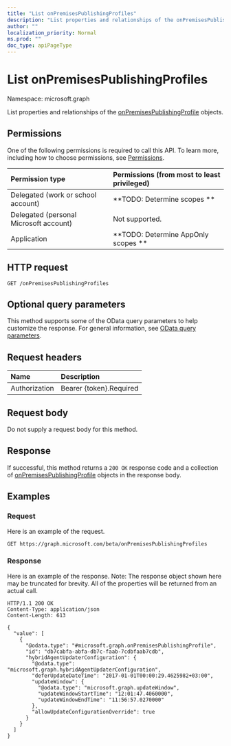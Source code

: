 ```yaml
---
title: "List onPremisesPublishingProfiles"
description: "List properties and relationships of the onPremisesPublishingProfile objects."
author: ""
localization_priority: Normal
ms.prod: ""
doc_type: apiPageType
---
```


# List onPremisesPublishingProfiles

Namespace: microsoft.graph

List properties and relationships of the [onPremisesPublishingProfile](../resources/onpremisespublishingprofile.md) objects.

## Permissions
One of the following permissions is required to call this API. To learn more, including how to choose permissions, see [Permissions](/concepts/permissions-reference.md).

|Permission type|Permissions (from most to least privileged)|
|:---|:---|
|Delegated (work or school account)|**TODO: Determine scopes **|
|Delegated (personal Microsoft account)|Not supported.|
|Application|**TODO: Determine AppOnly scopes **|

## HTTP request
<!-- {
  "blockType": "ignored"
}
-->
``` http
GET /onPremisesPublishingProfiles
```

## Optional query parameters
This method supports some of the OData query parameters to help customize the response. For general information, see [OData query parameters](/graph/query-parameters).

## Request headers
|Name|Description|
|:---|:---|
|Authorization|Bearer {token}.Required|

## Request body
Do not supply a request body for this method.

## Response
If successful, this method returns a `200 OK` response code and a collection of [onPremisesPublishingProfile](../resources/onpremisespublishingprofile.md) objects in the response body.

## Examples

### Request
Here is an example of the request.
<!-- {
  "blockType": "request",
  "name": "get_onpremisespublishingprofile"
}
-->
``` http
GET https://graph.microsoft.com/beta/onPremisesPublishingProfiles
```

### Response
Here is an example of the response. Note: The response object shown here may be truncated for brevity. All of the properties will be returned from an actual call.
<!-- {
  "blockType": "response",
  "truncated": true,
  "@odata.type": "collection(microsoft.graph.onpremisespublishingprofile)"
}
-->
``` http
HTTP/1.1 200 OK
Content-Type: application/json
Content-Length: 613

{
  "value": [
    {
      "@odata.type": "#microsoft.graph.onPremisesPublishingProfile",
      "id": "db7cabfa-abfa-db7c-faab-7cdbfaab7cdb",
      "hybridAgentUpdaterConfiguration": {
        "@odata.type": "microsoft.graph.hybridAgentUpdaterConfiguration",
        "deferUpdateDateTime": "2017-01-01T00:00:29.4625982+03:00",
        "updateWindow": {
          "@odata.type": "microsoft.graph.updateWindow",
          "updateWindowStartTime": "12:01:47.4060000",
          "updateWindowEndTime": "11:56:57.0270000"
        },
        "allowUpdateConfigurationOverride": true
      }
    }
  ]
}
```

